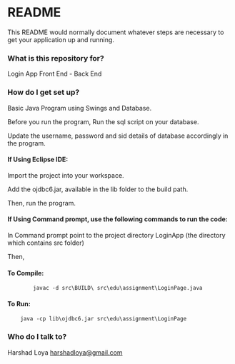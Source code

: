 # README #

This README would normally document whatever steps are necessary to get your application up and running.

### What is this repository for? ###

Login App Front End - Back End

### How do I get set up? ###

Basic Java Program using Swings and Database.

Before you run the program, Run the sql script on your database.

Update the username, password and sid details of database accordingly in the program.

#### If Using Eclipse IDE: ####

Import the project into your workspace.

Add the ojdbc6.jar, available in the lib folder to the build path.

Then, run the program.

#### If Using Command prompt, use the following commands to run the code: ####

In Command prompt point to the project directory LoginApp (the directory which contains src folder)

Then,

#### To Compile: ####
			javac -d src\BUILD\ src\edu\assignment\LoginPage.java

#### To Run: ####
		java -cp lib\ojdbc6.jar src\edu\assignment\LoginPage

### Who do I talk to? ###

Harshad Loya
harshadloya@gmail.com